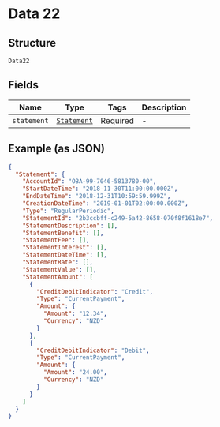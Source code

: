 
# Data 22

## Structure

`Data22`

## Fields

| Name | Type | Tags | Description |
|  --- | --- | --- | --- |
| `statement` | [`Statement`](../../doc/models/statement.md) | Required | - |

## Example (as JSON)

```json
{
  "Statement": {
    "AccountId": "OBA-99-7046-5813780-00",
    "StartDateTime": "2018-11-30T11:00:00.000Z",
    "EndDateTime": "2018-12-31T10:59:59.999Z",
    "CreationDateTime": "2019-01-01T02:00:00.000Z",
    "Type": "RegularPeriodic",
    "StatementId": "2b3ccbff-c249-5a42-8658-070f8f1618e7",
    "StatementDescription": [],
    "StatementBenefit": [],
    "StatementFee": [],
    "StatementInterest": [],
    "StatementDateTime": [],
    "StatementRate": [],
    "StatementValue": [],
    "StatementAmount": [
      {
        "CreditDebitIndicator": "Credit",
        "Type": "CurrentPayment",
        "Amount": {
          "Amount": "12.34",
          "Currency": "NZD"
        }
      },
      {
        "CreditDebitIndicator": "Debit",
        "Type": "CurrentPayment",
        "Amount": {
          "Amount": "24.00",
          "Currency": "NZD"
        }
      }
    ]
  }
}
```


